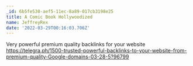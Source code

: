 ```yaml
---
_id: 6b5fe530-aef5-11ec-8a89-017cb3198e25
title: A Comic Book Hollywoodized
name: JeffreyRex
date: '2022-03-29T00:16:03.706Z'
---
```

Very powerful premium quality backlinks for your website https://telegra.ph/1500-trusted-powerful-backlinks-to-your-website-from-premium-quality-Google-domains-03-28-5?96799

